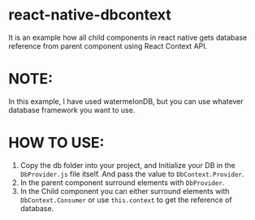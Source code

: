 # react-native-dbcontext
It is an example how all child components in react native gets database reference from parent component using React Context API.

# NOTE:
In this example, I have used watermelonDB, but you can use whatever database framework you want to use. 


# HOW TO USE:

1. Copy the db folder into your project, and Initialize your DB in the `DbProvider.js` file itself. And pass the value to `DbContext.Provider`.  
2. In the parent component surround elements with `DbProvider`.
3. In the Child component you can either surround elements with `DbContext.Consumer` or use `this.context` to get the reference of database. 
